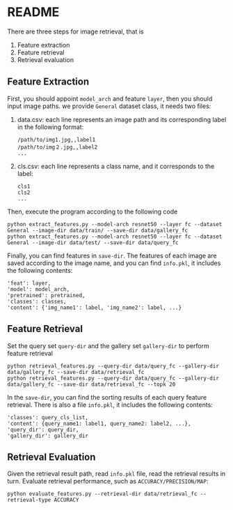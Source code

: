 # README

There are three steps for image retrieval, that is

1. Feature extraction
2. Feature retrieval
3. Retrieval evaluation

## Feature Extraction

First, you should appoint `model_arch` and feature `layer`, then you should input image paths. we provide `General`
dataset class, it needs two files:

1. data.csv: each line represents an image path and its corresponding label in the following format:
    ```text
    /path/to/img1.jpg,,label1
    /path/to/img２.jpg,,label2
    ... 
    ```
2. cls.csv: each line represents a class name, and it corresponds to the label:
    ```text
    cls1
    cls2
    ...
    ```

Then, execute the program according to the following code

```shell
python extract_features.py --model-arch resnet50 --layer fc --dataset General --image-dir data/train/ --save-dir data/gallery_fc
python extract_features.py --model-arch resnet50 --layer fc --dataset General --image-dir data/test/ --save-dir data/query_fc
```

Finally, you can find features in `save-dir`. The features of each image are saved according to the image name, and you
can find `info.pkl`, it includes the following contents:

```text
'feat': layer,
'model': model_arch,
'pretrained': pretrained,
'classes': classes,
'content': {'img_name1': label, 'img_name2': label, ...}
```

## Feature Retrieval

Set the query set `query-dir` and the gallery set `gallery-dir` to perform feature retrieval

```shell
python retrieval_features.py --query-dir data/query_fc --gallery-dir data/gallery_fc --save-dir data/retrieval_fc
python retrieval_features.py --query-dir data/query_fc --gallery-dir data/gallery_fc --save-dir data/retrieval_fc --topk 20
```

In the `save-dir`, you can find the sorting results of each query feature retrieval. There is also a file `info.pkl`, it
includes the following contents:

```text
'classes': query_cls_list,
'content': {query_name1: label1, query_name2: label2, ...},
'query_dir': query_dir,
'gallery_dir': gallery_dir
```

## Retrieval Evaluation

Given the retrieval result path, read `info.pkl` file, read the retrieval results in turn. Evaluate retrieval
performance, such as `ACCURACY/PRECISION/MAP`:

```shell
python evaluate_features.py --retrieval-dir data/retrieval_fc --retrieval-type ACCURACY
```
